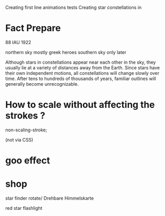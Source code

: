 Creating first line animations tests
Creating star constellations in

# Fact Prepare
88 IAU 1922

northern sky mostly greek heroes
southern sky only later

Although stars in constellations appear near each other in the sky, they usually lie at a variety of distances away from the Earth. Since stars have their own independent motions, all constellations will change slowly over time. After tens to hundreds of thousands of years, familiar outlines will generally become unrecognizable.


# How to scale without affecting the strokes ?
non-scaling-stroke;

(not via CSS)

# goo effect
<filter id="goo">
  <feGaussianBlur in="SourceGraphic" stdDeviation="10" result="blur" />
  <feColorMatrix in="blur" mode="matrix" values="1 0 0 0 0  0 1 0 0 0  0 0 1 0 0  0 0 0 18 -7" result="goo" />
  <feBlend in="SourceGraphic" in2="goo" />
</filter>


# shop
star finder rotate/
Drehbare Himmelskarte

red star flashlight
